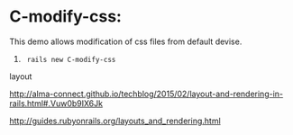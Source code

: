 # C-modify-css:

This demo allows modification of css files from default devise.

1.      rails new C-modify-css

layout

http://alma-connect.github.io/techblog/2015/02/layout-and-rendering-in-rails.html#.Vuw0b9IX6Jk

http://guides.rubyonrails.org/layouts_and_rendering.html


